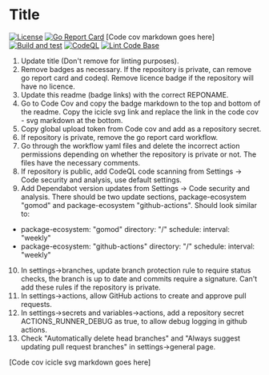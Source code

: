 # Title

[![License](https://img.shields.io/github/license/andrew-field/REPONAME)](./LICENSE)
[![Go Report Card](https://goreportcard.com/badge/github.com/andrew-field/REPONAME)](https://goreportcard.com/report/github.com/andrew-field/REPONAME)
[Code cov markdown goes here]
[![Build and test](https://github.com/andrew-field/REPONAME/actions/workflows/build-test.yml/badge.svg)](https://github.com/andrew-field/REPONAME/actions/workflows/build-test.yml)
[![CodeQL](https://github.com/andrew-field/REPONAME/actions/workflows/github-code-scanning/codeql/badge.svg)](https://github.com/andrew-field/REPONAME/actions/workflows/github-code-scanning/codeql)
[![Lint Code Base](https://github.com/andrew-field/REPONAME/actions/workflows/linter.yml/badge.svg)](https://github.com/andrew-field/REPONAME/actions/workflows/linter.yml)

1. Update title (Don't remove for linting purposes).
2. Remove badges as necessary. If the repository is private, can remove go report card and codeql. Remove licence badge if the repository will have no licence.
3. Update this readme (badge links) with the correct REPONAME.
4. Go to Code Cov and copy the badge markdown to the top and bottom of the readme. Copy the icicle svg link and replace the link in the code cov - svg markdown at the bottom.
5. Copy global upload token from Code cov and add as a repository secret.
6. If repository is private, remove the go report card workflow.
7. Go through the workflow yaml files and delete the incorrect action permissions depending on whether the repository is private or not. The files have the necessary comments.
8. If repository is public, add CodeQL code scanning from Settings -> Code security and analysis, use default settings.
9. Add Dependabot version updates from Settings -> Code security and analysis. There should be two update sections, package-ecosystem "gomod" and package-ecosystem "github-actions". Should look similar to:
- package-ecosystem: "gomod"
  directory: "/"
  schedule:
    interval: "weekly"
- package-ecosystem: "github-actions"
  directory: "/"
  schedule:
    interval: "weekly"
10. In settings->branches, update branch protection rule to require status checks, the branch is up to date and commits require a signature. Can't add these rules if the repository is private.
11. In settings->actions, allow GitHub actions to create and approve pull requests.
12. In settings->secrets and variables->actions, add a repository secret ACTIONS_RUNNER_DEBUG as true, to allow debug logging in github actions.
13. Check "Automatically delete head branches" and "Always suggest updating pull request branches" in settings->general page.

[Code cov icicle svg markdown goes here]
